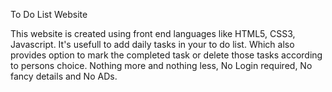   To Do List Website
  
  This website is created using front end languages like HTML5, CSS3, Javascript.
  It's usefull to add daily tasks in your to do list. Which also provides option to mark the completed task or delete those tasks according to persons choice.
  Nothing more and nothing less, No Login required, No fancy details and No ADs.
